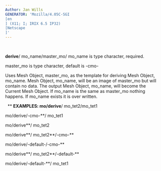 ```yaml
---
Author: Jan Wills
GENERATOR: 'Mozilla/4.05C-SGI 
[en
] (X11; I; IRIX 6.5 IP32) 
[Netscape
]'
---
```


 

**derive**/ mo\_name/master\_mo/
mo\_name is type character, required.

master\_mo is type character, default is -cmo-

Uses Mesh Object, master\_mo, as the template for deriving Mesh Object,
mo\_name. Mesh Object, mo\_name, will be an image of master\_mo but will
contain no data. The output Mesh Object, mo\_name, will become the
Current Mesh Object. If mo\_name is the same as master\_mo nothing
happens. If mo\_name exists it is over written.

 
** **EXAMPLES:
mo/derive**/ mo\_tet2/mo\_tet1

mo/derive/-cmo-**/ mo\_tet1

mo/derive**/ mo\_tet2

mo/derive**/ mo\_tet2**/-cmo-**

mo/derive/-default-/-cmo-**

mo/derive**/ mo\_tet2**/-default-**

mo/derive/-default-**/ mo\_tet1

